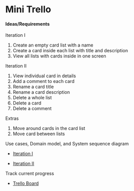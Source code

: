 # Mini Trello

#### Ideas/Requirements

Iteration I
 
1. Create an empty card list with a name
2. Create a card inside each list with title and description
3. View all lists with cards inside in one screen


Iteration II

1. View individual card in details
2. Add a comment to each card
3. Rename a card title
4. Rename a card description
5. Delete a whole list
6. Delete a card
7. Delete a comment


Extras

1. Move around cards in the card list
2. Move card between lists


Use cases, Domain model, and System sequence diagram

  - [Iteration I](https://docs.google.com/document/d/1qrCLtmChAyLtGIhDpbVRUgp1Y_KGdQ8vIrrrB4UaicY/edit?usp=sharing)

  - [Iteration II](https://docs.google.com/document/d/1GycfUkh0tUSplUJ5QQ72YsoOpix6hCeKWnVjytfwrI4/edit?usp=sharing)

Track current progress 

 - [Trello Board](https://trello.com/b/kBGDVxGM/mini-trello)
